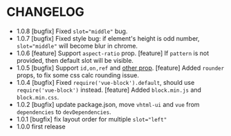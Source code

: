 # CHANGELOG

- 1.0.8 [bugfix] Fixed `slot="middle"` bug.
- 1.0.7 [bugfix] Fixed style bug: if element's height is odd number, `slot="middle"` will become blur in chrome.
- 1.0.6 [feature] Support `aspect-ratio` prop.
        [feature] If `pattern` is not provided, then default slot will be visible.
- 1.0.5 [bugfix] Support `id,on,ref` and [other prop](https://github.com/vuejs/babel-plugin-transform-vue-jsx#difference-from-react-jsx).
        [feature] Added `rounder` props, to fix some css calc rounding issue.
- 1.0.4 [bugfix] Fixed `require('vue-block').default`, should use `require('vue-block')` instead.
        [feature] Added `block.min.js` and `block.min.css`.
- 1.0.2 [bugfix] update package.json, move `vhtml-ui` and `vue` from `dependencies` to `devDependencies`.
- 1.0.1 [bugfix] fix layout order for multiple `slot="left"`
- 1.0.0 first release
